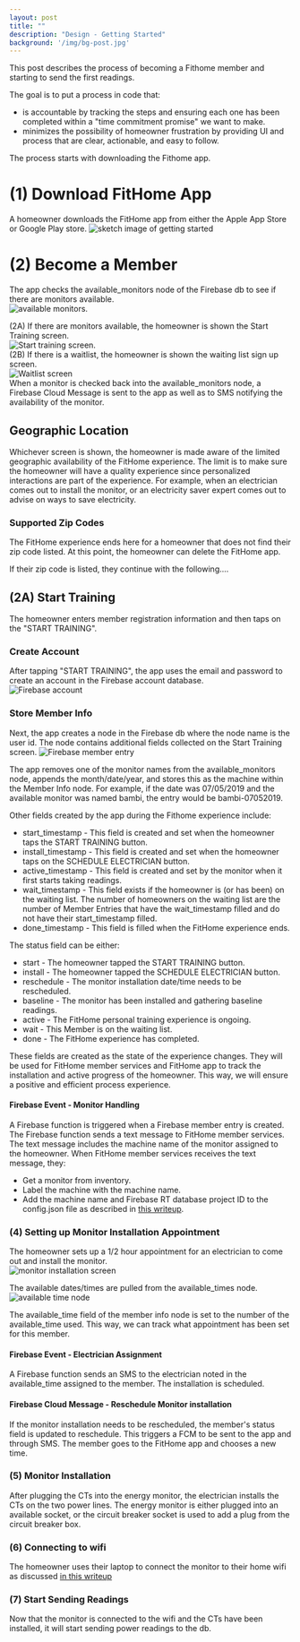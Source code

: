 ```yaml
---
layout: post
title: ""
description: "Design - Getting Started"
background: '/img/bg-post.jpg'
---
```

<link rel="stylesheet" href='{{ '/assets/post-entry-style.css' | prepend: site.baseurl | replace: '//', '/' }}'>  
  
This post describes the process of becoming a Fithome member and starting to send the first readings.  

The goal is to put a process in code that:  
* is accountable by tracking the steps and ensuring each one has been completed within a "time commitment promise" we want to make.   
* minimizes the possibility of homeowner frustration by providing UI and process that are clear, actionable, and easy to follow.

The process starts with downloading the Fithome app.

# (1) Download FitHome App
A homeowner downloads the FitHome app from either the Apple App Store or Google Play store.
![sketch image of getting started](/assets/post-imgs/post-2019-6-30/getting_started_flow.png)

# (2) Become a Member
The app checks the available_monitors node of the Firebase db to see if there are monitors available.   
![available monitors](/assets/post-imgs/post-2019-6-30/firebase_available_monitors.png).  

(2A) If there are monitors available, the homeowner is shown the Start Training screen.  
![Start training screen](/assets/post-imgs/post-2019-6-30/start_training_screen.png).  
(2B) If there is a waitlist, the homeowner is shown the waiting list sign up screen.  
![Waitlist screen](/assets/post-imgs/post-2019-6-30/waitlist_screen.png)  
When a monitor is checked back into the available_monitors node, a Firebase Cloud Message is sent to the app as well as to SMS notifying the availability of the monitor.

## Geographic Location
Whichever screen is shown, the homeowner is made aware of the limited geographic availability of the FitHome experience.  The limit is to make sure the homeowner will have a quality experience since personalized interactions are part of the experience.  For example, when an electrician comes out to install the monitor, or an electricity saver expert comes out to advise on ways to save electricity.
### Supported Zip Codes
The FitHome experience ends here for a homeowner that does not find their zip code listed.  At this point, the homeowner can delete the FitHome app.  
  
If their zip code is listed, they continue with the following....
## (2A) Start Training
The homeowner enters member registration information and then taps on the "START TRAINING".
### Create Account
After tapping "START TRAINING", the app uses the email and password to create an account in the Firebase account database.   
![Firebase account](/assets/post-imgs/post-2019-6-30/firebase_account_console_view.png)
### Store Member Info
 Next, the app creates a node in the Firebase db where the node name is the user id.  The node contains additional fields collected on the Start Training screen.
 ![Firebase member entry](/assets/post-imgs/post-2019-6-30/firebase_db_member_entry.png)  

The app removes one of the monitor names from the available_monitors node, appends the month/date/year, and stores this as the machine within the Member Info node.  For example, if the date was 07/05/2019 and the available monitor was named bambi, the entry would be bambi-07052019.

Other fields created by the app during the Fithome experience include: 
* start_timestamp - This field is created and set when the homeowner taps the START TRAINING button.  
* install_timestamp - This field is created and set when the homeowner taps on the SCHEDULE ELECTRICIAN button.  
* active_timestamp - This field is created and set by the monitor when it first starts taking readings.
* wait_timestamp - This field exists if the homeowner is (or has been) on the waiting list.  The number of homeowners on the waiting list are the number of Member Entries that have the wait_timestamp filled and do not have their start_timestamp filled.
* done_timestamp - This field is filled when the FitHome experience ends.   
  
The status field can be either:  
* start - The homeowner tapped the START TRAINING button.  
* install - The homeowner tapped the SCHEDULE ELECTRICIAN button.
* reschedule - The monitor installation date/time needs to be rescheduled.
* baseline - The monitor has been installed and gathering baseline readings.  
* active - The FitHome personal training experience is ongoing.  
* wait - This Member is on the waiting list.  
* done - The FitHome experience has completed.   
  
These fields are created as the state of the experience changes.  They will be used for FitHome member services and FitHome app to track the installation and active progress of the homeowner.  This way, we will ensure a positive and efficient process experience.

 #### Firebase Event - Monitor Handling
A Firebase function is triggered when a Firebase member entry is created.  The Firebase function sends a text message to FitHome member services.  The text message includes the machine name of the monitor assigned to the homeowner.  When FitHome member services receives the text message, they:  
* Get a monitor from inventory.  
* Label the machine with the machine name.  
* Add the machine name and Firebase RT database project ID to the config.json file as described in [this writeup](https://github.com/BitKnitting/energy_monitor_firmware#configjson).
### (4) Setting up Monitor Installation Appointment
The homeowner sets up a 1/2 hour appointment for an electrician to come out and install the monitor.  
![monitor installation screen](/assets/post-imgs/post-2019-6-30/monitor_installation_screen.png)  

The available dates/times are pulled from the available_times node. ![available time node](/assets/post-imgs/post-2019-6-30/firebase_available_times.png)

The available_time field of the member info node is set to the number of the available_time used.  This way, we can track what appointment has been set for this member.

#### Firebase Event - Electrician Assignment
A Firebase function sends an SMS to the electrician noted in the available_time assigned to the member.  The installation is scheduled.
#### Firebase Cloud Message - Reschedule Monitor installation
If the monitor installation needs to be rescheduled, the member's status field is updated to reschedule.  This triggers a FCM to be sent to the app and through SMS. The member goes to the FitHome app and chooses a new time.
### (5) Monitor Installation
After plugging the CTs into the energy monitor, the electrician installs the CTs on the two power lines.  The energy monitor is either plugged into an available socket, or the circuit breaker socket is used to add a plug from the circuit breaker box.
### (6) Connecting to wifi
The homeowner uses their laptop to connect the monitor to their home wifi as discussed [in this writeup](https://github.com/BitKnitting/energy_monitor_firmware#join-the-homeowners-wifi)
### (7) Start Sending Readings 
Now that the monitor is connected to the wifi and the CTs have been installed, it will start sending power readings to the db.







